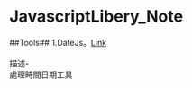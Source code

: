 JavascriptLibery_Note
=====================

##Tools##
1.DateJs。[Link](http://www.datejs.com/)
<br>
<br>
描述-
<br>
處理時間日期工具


